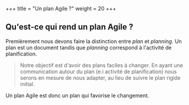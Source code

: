 +++
title = "Un plan Agile ?"
weight = 20
+++

## Qu'est-ce qui rend un plan Agile ?
Premièrement nous devons faire la distinction entre *plan* et *planning*. Un plan est un document tandis que *planning* correspond à l'activité de planification.

> Notre objectif est d'avoir des plans faciles à changer. En ayant une communication autour du plan (e.i activité de planification) nous serons en mesure de nous adapter, au lieu de suivre le plan rigide initial.

Un plan Agile est donc un plan qui favorise le changement.